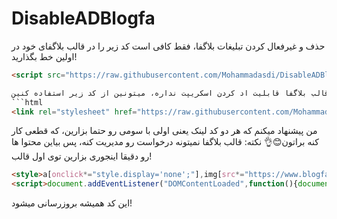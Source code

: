 # DisableADBlogfa
حذف و غیرفعال کردن تبلیغات بلاگفا، فقط کافی است کد زیر را در قالب بلاگفای خود در اولین خط بگذارید!
```html
<script src="https://raw.githubusercontent.com/Mohammadasdi/DisableADBlogfa/refs/heads/main/BlogfaAD.js"></script>

از اونجایی که قالب بلاگفا قابلیت اد کردن اسکریپت نداره، میتونین از کد زیر استفاده کنین!
```html
<link rel="stylesheet" href="https://raw.githubusercontent.com/Mohammadasdi/DisableADBlogfa/refs/heads/main/BlogfaAD.css">
```
من پیشنهاد میکنم که هر دو کد لینک یعنی اولی با سومی رو حتما بزارین، که قطعی کار کنه براتون😊👌
نکته: قالب بلاگفا نمیتونه درخواست رو مدیریت کنه، پس بیاین محتوا ها رو دقیقا اینجوری بزارین توی اول قالب!
```html
<style>a[onclick*="style.display='none';"],img[src*="https://www.blogfa.com/b/"],img[title="تبلیغات"]{display:none!important}</style>
<script>document.addEventListener("DOMContentLoaded",function(){document.querySelectorAll("a[onclick*=\"style.display='none';\"]").forEach(function(e){e.style.display="none"}),document.querySelectorAll("img[title='تبلیغات']").forEach(function(e){e.style.display="none"}),document.querySelectorAll("img[src*='https://www.blogfa.com/b/']").forEach(function(e){e.style.display="none"});let e=document.querySelectorAll("script[src]");e.forEach(function(e){e.src.startsWith("https://www.blogfa.com/a/")&&e.parentNode.removeChild(e)})});</script>
```
این کد همیشه بروزرسانی میشود!
